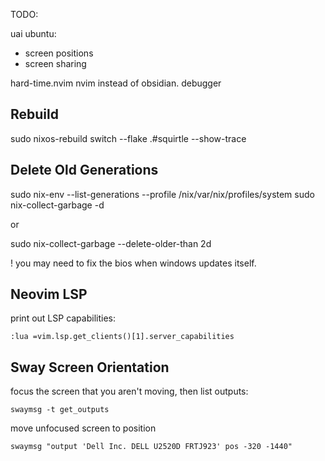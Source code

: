 TODO:

uai ubuntu:
 - screen positions
 - screen sharing

hard-time.nvim
nvim instead of obsidian.
debugger

## Rebuild

sudo nixos-rebuild switch --flake .#squirtle --show-trace

## Delete Old Generations


sudo nix-env --list-generations --profile /nix/var/nix/profiles/system
sudo nix-collect-garbage -d

or

sudo nix-collect-garbage --delete-older-than 2d

! you may need to fix the bios when windows updates itself. 

## Neovim LSP

print out LSP capabilities:

`:lua =vim.lsp.get_clients()[1].server_capabilities`

## Sway Screen Orientation

focus the screen that you aren't moving, then list outputs:

`swaymsg -t get_outputs`

move unfocused screen to position

`swaymsg "output 'Dell Inc. DELL U2520D FRTJ923' pos -320 -1440"`

